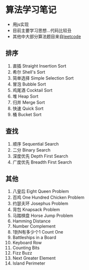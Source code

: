 # 算法学习笔记

* 用js实现
* 目前主要学习思想...代码比较丑
* 其他中大部分算法题目来自[leetcode](https://leetcode.com/problemset/algorithms/)

## 排序

1. 直插 Straight Insertion Sort
2. 希尔 Shell's Sort
3. 简单选择 Simple Selection Sort
4. 冒泡 Bubble Sort
5. 鸡尾酒 Cocktail Sort
6. 堆 Heap Sort
7. 归并 Merge Sort
8. 快速 Quick Sort
9. 桶 Bucket Sort

## 查找

1. 顺序 Sequential Search
2. 二分 Binary Search
3. 深度优先 Depth First Search
4. 广度优先 Breadth First Search

## 其他

1. 八皇后 Eight Queen Problem
2. 百鸡 One Hundred Chicken Problem
3. 约瑟夫环 Josephus Problem
4. 背包 Knapsack Problem
5. 马踏棋盘 Horse Jump Problem 
6. Hamming Distance
7. Number Complement
8. 1到N有多少个1 Count One
9. Battleships in a Board
10. Keyboard Row
11. Counting Bits
12. Fizz Buzz
13. Next Greater Element
14. Island Perimeter